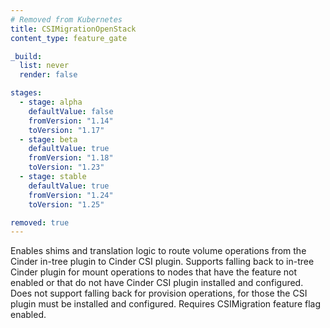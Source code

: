 ```yaml
---
# Removed from Kubernetes
title: CSIMigrationOpenStack
content_type: feature_gate

_build:
  list: never
  render: false

stages:
  - stage: alpha 
    defaultValue: false
    fromVersion: "1.14"
    toVersion: "1.17"  
  - stage: beta 
    defaultValue: true
    fromVersion: "1.18"
    toVersion: "1.23"    
  - stage: stable
    defaultValue: true
    fromVersion: "1.24"
    toVersion: "1.25"    

removed: true
---
```

Enables shims and translation logic to route volume
operations from the Cinder in-tree plugin to Cinder CSI plugin. Supports
falling back to in-tree Cinder plugin for mount operations to nodes that have
the feature not enabled or that do not have Cinder CSI plugin installed and
configured. Does not support falling back for provision operations, for those
the CSI plugin must be installed and configured. Requires CSIMigration
feature flag enabled.

